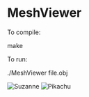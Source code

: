 # MeshViewer

To compile: 

make

To run:

./MeshViewer file.obj

![Suzanne](http://angelluispg.es/media/cal3d_suzanne.png)
![Pikachu](http://angelluispg.es/media/cal3d_pikachu.png)
